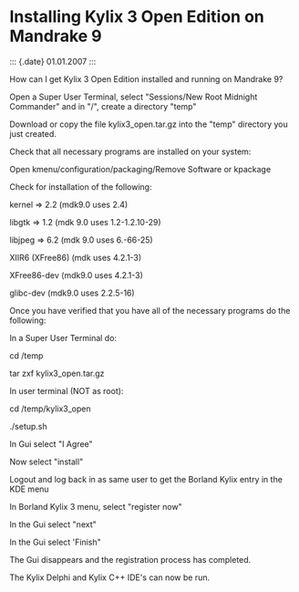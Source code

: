 Installing Kylix 3 Open Edition on Mandrake 9
=============================================

::: {.date}
01.01.2007
:::

How can I get Kylix 3 Open Edition installed and running on Mandrake 9?

Open a Super User Terminal, select \"Sessions/New Root Midnight
Commander\" and in \"/\", create a directory \"temp\"

Download or copy the file kylix3\_open.tar.gz into the \"temp\"
directory you just created.

Check that all necessary programs are installed on your system:

Open kmenu/configuration/packaging/Remove Software or kpackage

Check for installation of the following:

kernel =\> 2.2 (mdk9.0 uses 2.4)

libgtk =\> 1.2 (mdk 9.0 uses 1.2-1.2.10-29)

libjpeg =\> 6.2 (mdk 9.0 uses 6.-66-25)

XIIR6 (XFree86) (mdk uses 4.2.1-3)

XFree86-dev (mdk9.0 uses 4.2.1-3)

glibc-dev (mdk9.0 uses 2.2.5-16)

Once you have verified that you have all of the necessary programs do
the following:

In a Super User Terminal do:

cd /temp

tar zxf kylix3\_open.tar.gz

In user terminal (NOT as root):

cd /temp/kylix3\_open

./setup.sh

In Gui select \"I Agree\"

Now select \"install\"

Logout and log back in as same user to get the Borland Kylix entry in
the KDE menu

In Borland Kylix 3 menu, select \"register now\"

In the Gui select \"next\"

In the Gui select \'Finish\"

The Gui disappears and the registration process has completed.

The Kylix Delphi and Kylix C++ IDE\'s can now be run.
